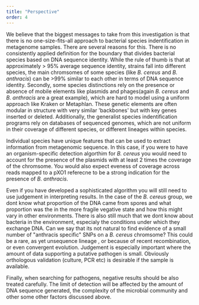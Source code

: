 ```yaml
---
title: "Perspective"
order: 4
---
```


We believe that the biggest messages to take from this investigation is that there is no one-size-fits-all approach to bacterial species indentification in metagenome samples.  There are several reasons for this.  There is no consistently applied definition for the boundary that divides bacterial species based on DNA sequence identity.  While the rule of thumb is that at approximately > 95% average sequence identity, strains fall into different species, the main chromsomes of some species (like *B. cereus* and *B. anthracis*) can be >99% similar to each other in terms of DNA sequence identity.  Secondly, some species distinctions rely on the presence or absence of mobile elements like plasmids and phages(again *B. cereus* and *B. anthracis* are a great example), which are hard to model using a uniform approach like Kraken or Metaphlan. These genetic elements are often modular in structure with very similar 'backbones' but with key genes inserted or deleted.  Additionally, the generalist species indentification programs rely on databases of sequenced genomes, which are not uniform in their coverage of different species, or different lineages within species.

Individual species have unique features that can be used to extract information from metagenomic sequence. In this case, if you were to have an organism-specific detection algorthim for *B. cereus* you would need to account for the presence of the plasmids with at least 2 times the coverage of the chromsome.  You would also expect eveness of coverage across reads mapped to a pXO1 referecne to be a strong indication for the presence of *B. anthracis*.

Even if you have developed a sophisticated algorithm you will still need to use judgement in interpreting results.  In the case of the *B. cereus* group, we dont know what proportion of the DNA came from spores and what proportion was the in the more fragile vegative state and how this might vary in other environments. There is also still much that we dont know about bacteria in the environment, especialy the conditions under which they exchange DNA.  Can we say that its not natural to find evidence of a small number of "anthracis specific" SNPs on a *B. cereus* chromsome?  This could be a rare, as yet unsequence lineage , or because of recent recombination, or even convergent evolution. Judgement is especially important where the amount of data supporting a putative pathogen is small.  Obviously orthologous validation (culture, PCR etc) is desirable if the sample is available.

Finally, when searching for pathogens, negative results should be also treated carefully.  The limit of detection will be affected by the amount of DNA sequence generated, the complexity of the microbial community and other some other factors discussed above.
